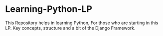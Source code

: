 # Learning-Python-LP
 This Repository helps in learning Python, For those who are starting in this LP.
 Key concepts, structure and a bit of the Django Framework.

